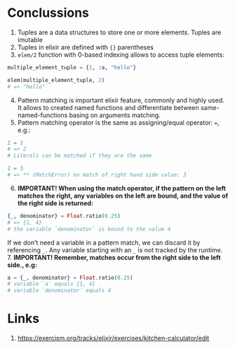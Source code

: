 # Conclussions
1. Tuples are a data structures to store one or more elements. Tuples are imutable
2. Tuples in elixir are defined with `{}` parentheses
3. `elem/2` function with 0-based indexing allows to access tuple elements:
```elixir
multiple_element_tuple = {1, :a, "hello"}

elem(multiple_element_tuple, 2)
# => "hello"
```
4. Pattern matching is important elixir feature, commonly and highly used. It allows to created named functions and differentiate between same-named-functions basing on arguments matching.
5. Pattern matching operator is the same as assigning/equal operator: `=`, e.g.:
```elixir
2 = 2
# => 2
# Literals can be matched if they are the same

2 = 3
# => ** (MatchError) no match of right hand side value: 3
```
6. **IMPORTANT! When using the match operator, if the pattern on the left matches the right, any variables on the left are bound, and the value of the right side is returned:**
```elixir
{_, denominator} = Float.ratio(0.25)
# => {1, 4}
# the variable `denominator` is bound to the value 4
```
If we don't need a variable in a pattern match, we can discard it by referencing `_`. Any variable starting with an `_` is not tracked by the runtime.
7. **IMPORTANT! Remember, matches occur from the right side to the left side., e.g:**
```elixir
a = {_, denominator} = Float.ratio(0.25)
# variable `a` equals {1, 4}
# variable `denominator` equals 4
```

# Links
1. https://exercism.org/tracks/elixir/exercises/kitchen-calculator/edit



